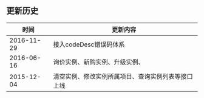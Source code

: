 ## 更新历史
| 时间 | 更新内容 |
|---------|---------|
| 2016-11-29| 接入codeDesc错误码体系 |
| 2016-06-16 | 询价实例、新购实例、升级实例、 |
| 2015-12-04 | 清空实例、修改实例所属项目、查询实例列表等接口上线 |